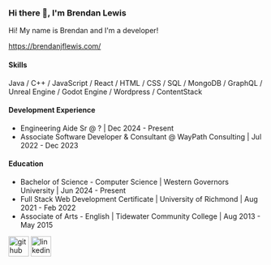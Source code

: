 ### Hi there 👋, I'm Brendan Lewis

Hi! My name is Brendan and I'm a developer!

<a src='https://brendanjflewis.com/' target='_blank'>https://brendanjflewis.com/</a>

#### Skills 

Java / C++ / JavaScript / React / HTML / CSS / SQL / MongoDB / GraphQL / Unreal Engine / Godot Engine / Wordpress / ContentStack

#### Development Experience

- Engineering Aide Sr @ ? | Dec 2024 - Present
- Associate Software Developer & Consultant @ WayPath Consulting | Jul 2022 - Dec 2023

#### Education

- Bachelor of Science - Computer Science | Western Governors University | Jun 2024 - Present
- Full Stack Web Development Certificate | University of Richmond | Aug 2021 - Feb 2022
- Associate of Arts - English | Tidewater Community College | Aug 2013 - May 2015


[<img src='https://cdn.jsdelivr.net/npm/simple-icons@3.0.1/icons/github.svg' alt='github' height='40'>](https://github.com/brendanjflewis)  [<img src='https://cdn.jsdelivr.net/npm/simple-icons@3.0.1/icons/linkedin.svg' alt='linkedin' height='40'>](https://www.linkedin.com/in/brendanjflewis/)


